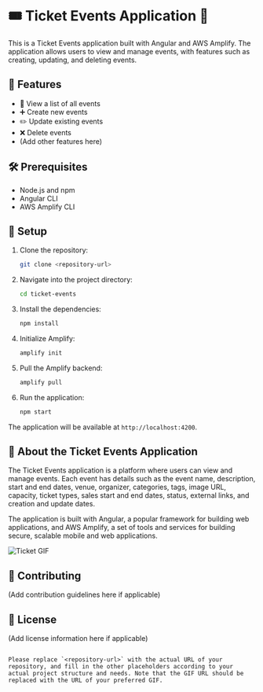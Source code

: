 # 🎟️ Ticket Events Application 🎉

This is a Ticket Events application built with Angular and AWS Amplify. The application allows users to view and manage events, with features such as creating, updating, and deleting events.

## 🚀 Features

- 📖 View a list of all events
- ➕ Create new events
- ✏️ Update existing events
- ❌ Delete events
- (Add other features here)

## 🛠️ Prerequisites

- Node.js and npm
- Angular CLI
- AWS Amplify CLI

## 📝 Setup

1. Clone the repository:

   ```bash
   git clone <repository-url>
   ```

2. Navigate into the project directory:

   ```bash
   cd ticket-events
   ```

3. Install the dependencies:

   ```bash
   npm install
   ```

4. Initialize Amplify:

   ```bash
   amplify init
   ```

5. Pull the Amplify backend:

   ```bash
   amplify pull
   ```

6. Run the application:

   ```bash
   npm start
   ```

The application will be available at `http://localhost:4200`.

## 🎈 About the Ticket Events Application

The Ticket Events application is a platform where users can view and manage events. Each event has details such as the event name, description, start and end dates, venue, organizer, categories, tags, image URL, capacity, ticket types, sales start and end dates, status, external links, and creation and update dates.

The application is built with Angular, a popular framework for building web applications, and AWS Amplify, a set of tools and services for building secure, scalable mobile and web applications.

![Ticket GIF](https://media.giphy.com/media/3o7TKP9ln2Dr6ze6f6/giphy.gif)

## 🤝 Contributing

(Add contribution guidelines here if applicable)

## 📄 License

(Add license information here if applicable)
```

Please replace `<repository-url>` with the actual URL of your repository, and fill in the other placeholders according to your actual project structure and needs. Note that the GIF URL should be replaced with the URL of your preferred GIF.
